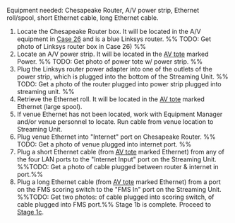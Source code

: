 Equipment needed: Chesapeake Router, A/V power strip, Ethernet roll/spool, short Ethernet cable, long Ethernet cable.
1. Locate the Chesapeake Router box. It will be located in the A/V equipment in [Case 26](FRC-AV/index.md#Equipment%20Locations) and is a blue Linksys router.
	%% TODO: Get photo of Linksys router box in Case 26) %%
2. Locate an A/V power strip. It will be located in the [AV tote](FRC-AV/index.md#Equipment%20Locations%20and%20Storage%20Descriptions) marked Power.
	%% TODO: Get photo of power tote w/ power strip. %%
3. Plug the Linksys router power adapter into one of the outlets of the power strip, which is plugged into the bottom of the Streaming Unit.
	%% TODO: Get a photo of the router plugged into power strip plugged into streaming unit. %%
4. Retrieve the Ethernet roll. It will be located in the [AV tote](FRC-AV/index.md#Equipment%20Locations%20and%20Storage%20Descriptions) marked Ethernet (large spool).
5. If venue Ethernet has not been located, work with Equipment Manager and/or venue personnel to locate. Run cable from venue location to Streaming Unit.
6. Plug venue Ethernet into "Internet" port on Chesapeake Router.
	%% TODO: Get a photo of venue plugged into internet port. %%
7. Plug a short Ethernet cable (from [AV tote](FRC-AV/index.md#Equipment%20Locations%20and%20Storage%20Descriptions) marked Ethernet) from any of the four LAN ports to the "Internet Input" port on the Streaming Unit.
	%%TODO: Get a photo of cable plugged between router & internet in port.%%
8. Plug a long Ethernet cable (from [AV tote](FRC-AV/index.md#Equipment%20Locations%20and%20Storage%20Descriptions) marked Ethernet) from a port on the FMS scoring switch to the "FMS In" port on the Streaming Unit.
	%%TODO: Get two photos: of cable plugged into scoring switch, of cable plugged into FMS port.%%
Stage 1b is complete. Proceed to [Stage 1c](1c.%20Start%20Up%20Streaming%20Unit.md).